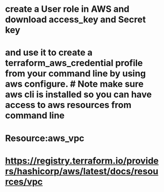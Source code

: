 # create a User role in AWS and download access_key and Secret key
# and use it to create a terraform_aws_credential profile from your command line by using aws configure. # Note make sure aws cli is installed so you can have access to aws resources from command line
 

# Resource:aws_vpc
# https://registry.terraform.io/providers/hashicorp/aws/latest/docs/resources/vpc
